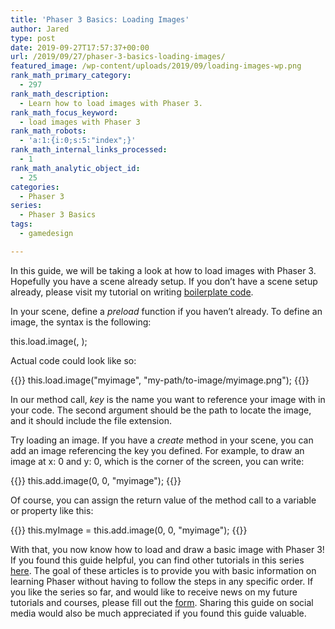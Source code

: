 ```yaml
---
title: 'Phaser 3 Basics: Loading Images'
author: Jared
type: post
date: 2019-09-27T17:57:37+00:00
url: /2019/09/27/phaser-3-basics-loading-images/
featured_image: /wp-content/uploads/2019/09/loading-images-wp.png
rank_math_primary_category:
  - 297
rank_math_description:
  - Learn how to load images with Phaser 3.
rank_math_focus_keyword:
  - load images with Phaser 3
rank_math_robots:
  - 'a:1:{i:0;s:5:"index";}'
rank_math_internal_links_processed:
  - 1
rank_math_analytic_object_id:
  - 25
categories:
  - Phaser 3
series:
  - Phaser 3 Basics
tags:
  - gamedesign

---
```

In this guide, we will be taking a look at how to load images with Phaser 3. Hopefully you have a scene already setup. If you don&#8217;t have a scene setup already, please visit my tutorial on writing [boilerplate code][1].

In your scene, define a _preload_ function if you haven&#8217;t already. To define an image, the syntax is the following:

this.load.image(<key>, <path with extension>);

Actual code could look like so:

{{<highlight js>}}
this.load.image("myimage", "my-path/to-image/myimage.png");
{{</highlight>}}

In our method call, _key_ is the name you want to reference your image with in your code. The second argument should be the path to locate the image, and it should include the file extension.

Try loading an image. If you have a _create_ method in your scene, you can add an image referencing the key you defined. For example, to draw an image at x: 0 and y: 0, which is the corner of the screen, you can write:

{{<highlight js>}}
this.add.image(0, 0, "myimage");
{{</highlight>}}

Of course, you can assign the return value of the method call to a variable or property like this:

{{<highlight js>}}
this.myImage = this.add.image(0, 0, "myimage");
{{</highlight>}}

With that, you now know how to load and draw a basic image with Phaser 3! If you found this guide helpful, you can find other tutorials in this series [here][2]. The goal of these articles is to provide you with basic information on learning Phaser without having to follow the steps in any specific order. If you like the series so far, and would like to receive news on my future tutorials and courses, please fill out the [form][3]. Sharing this guide on social media would also be much appreciated if you found this guide valuable.

 [1]: https://learn.yorkcs.com/2019/09/27/phaser-3-basics-boilerplate-code/
 [2]: https://learn.yorkcs.com/category/tutorials/gamedev/phaser-3/phaser-3-basics/
 [3]: https://yorkcs.activehosted.com/f/1